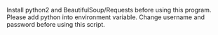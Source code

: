 Install python2 and BeautifulSoup/Requests before using this program.
Please add python into environment variable.
Change username and password before using this script.

